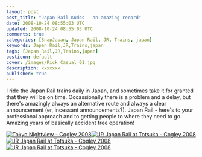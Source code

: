 ```yaml
---           
layout: post
post_title: "Japan Rail Kudos - an amazing record"
date: 2008-10-24 08:55:03 UTC
updated: 2008-10-24 08:55:03 UTC
comments: true
categories: [SnapJapan, Japan Rail, JR, Trains, japan]
keywords: Japan Rail,JR,Trains,japan
tags: [Japan Rail,JR,Trains,japan]
posticon: default
cover: /images/Rick_Casual_01.jpg
description: xxxxxxx
published: true
---
```

 

[](http://www.flickr.com/photos/81796435@N00/2968186705 "View 'JR Japan Rail at Totsuka - Cogley 2008' on Flickr.com")


I ride the Japan Rail trains daily in Japan, and sometimes take it for granted that they will be on time. Occassionally there is a problem and a delay, but there's amazingly always an alternative route and always a clear announcement (er, incessant announcements?). Japan Rail - here's to your professional approach and to getting people to where they need to go. Amazing years of basically accident free operation! 


[![Tokyo Nightview - Cogley 2008](http://static.flickr.com/3180/2968187543_8bbdc21bea_s.jpg)](http://www.flickr.com/photos/81796435@N00/2968187543 "View 'Tokyo Nightview - Cogley 2008' on Flickr.com")[![JR Japan Rail at Totsuka - Cogley 2008](http://static.flickr.com/3196/2969032496_65863f078b_s.jpg)](http://www.flickr.com/photos/81796435@N00/2969032496 "View 'JR Japan Rail at Totsuka - Cogley 2008' on Flickr.com")[![JR Japan Rail at Totsuka - Cogley 2008](http://static.flickr.com/3247/2969032302_b04fc7eebd_s.jpg)](http://www.flickr.com/photos/81796435@N00/2969032302 "View 'JR Japan Rail at Totsuka - Cogley 2008' on Flickr.com")[![JR Japan Rail at Totsuka - Cogley 2008](http://static.flickr.com/3030/2969031154_2fbdf410fa_s.jpg)](http://www.flickr.com/photos/81796435@N00/2969031154 "View 'JR Japan Rail at Totsuka - Cogley 2008' on Flickr.com")











